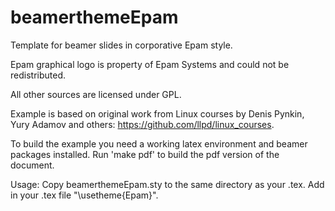 beamerthemeEpam
===============

Template for beamer slides in corporative Epam style.

Epam graphical logo is property of Epam Systems and could not be redistributed.

All other sources are licensed under GPL.

Example is based on original work from Linux courses by Denis Pynkin, Yury Adamov and others: https://github.com/llpd/linux_courses.

To build the example you need a working latex environment and beamer packages installed. Run 'make pdf' to build the pdf version of the document.

Usage:
Copy beamerthemeEpam.sty to the same directory as your .tex.
Add in your .tex file "\usetheme{Epam}".
